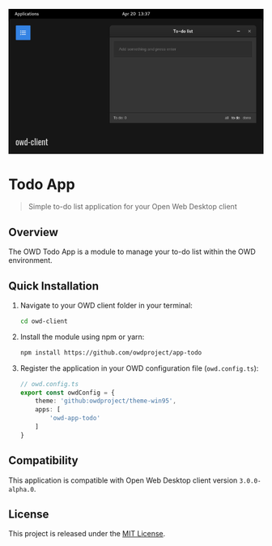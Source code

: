 <p align="center">
  <img src="assets/screenshot.png" alt="OWD Todo App" />
</p>

# Todo App

> Simple to-do list application for your Open Web Desktop client

## Overview

The OWD Todo App is a module to manage your to-do list within the OWD environment.

## Quick Installation

1. Navigate to your OWD client folder in your terminal:
    ```bash
    cd owd-client
    ```
2. Install the module using npm or yarn:
    ```bash
    npm install https://github.com/owdproject/app-todo
    ```
3. Register the application in your OWD configuration file (`owd.config.ts`):
    ```typescript
    // owd.config.ts
    export const owdConfig = {
        theme: 'github:owdproject/theme-win95',
        apps: [
            'owd-app-todo'
        ]
    }
    ```

## Compatibility

This application is compatible with Open Web Desktop client version `3.0.0-alpha.0`.

## License

This project is released under the [MIT License](LICENSE).